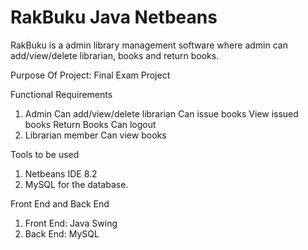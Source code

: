 # RakBuku Java Netbeans
 
RakBuku is a admin library management software where admin can add/view/delete librarian, books and return books.

Purpose Of Project: Final Exam Project

Functional Requirements
1. Admin
  Can add/view/delete librarian
  Can issue books
  View issued books
  Return Books
  Can logout 
2. Librarian member
   Can view books
   
Tools to be used
1. Netbeans IDE 8.2
2. MySQL for the database.

Front End and Back End
1. Front End: Java Swing
2. Back End: MySQL
 




